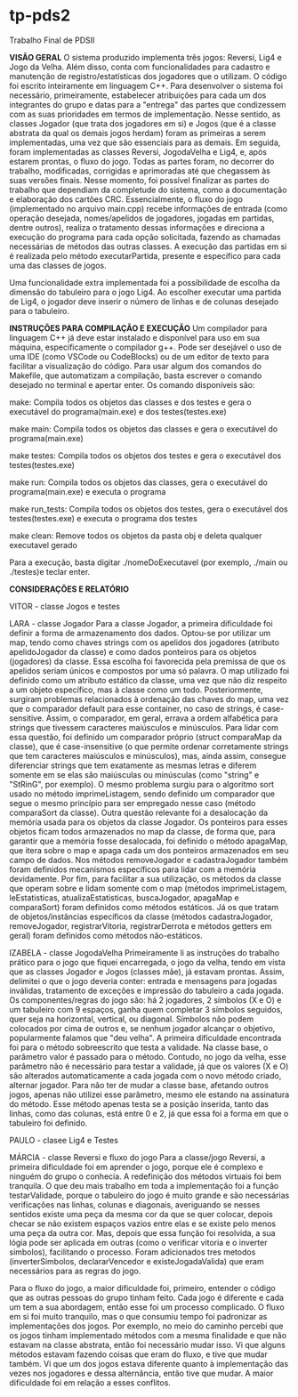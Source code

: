 # tp-pds2
Trabalho Final de PDSII

**VISÃO GERAL**
O sistema produzido implementa três jogos: Reversi, Lig4 e Jogo da Velha. Além disso, conta com funcionalidades para cadastro e manutenção de registro/estatísticas dos jogadores que o utilizam. O código foi escrito inteiramente em linguagem C++. 
Para desenvolver o sistema foi necessário, primeiramente, estabelecer atribuições para cada um dos integrantes do grupo e datas para a "entrega" das partes que condizessem com as suas prioridades em termos de implementação. Nesse sentido, as classes Jogador (que trata dos jogadores em si) e Jogos (que é a classe abstrata da qual os demais jogos herdam) foram as primeiras a serem implementadas, uma vez que são essenciais para as demais. Em seguida, foram implementadas as classes Reversi, JogodaVelha e Lig4, e, após estarem prontas, o fluxo do jogo. Todas as partes foram, no decorrer do trabalho, modificadas, corrigidas e aprimoradas até que chegassem às suas versões finais. Nesse momento, foi possível finalizar as partes do trabalho que dependiam da completude do sistema, como a documentação e elaboração dos cartões CRC. 
Essencialmente, o fluxo do jogo (implementado no arquivo main.cpp) recebe informações de entrada (como operação desejada, nomes/apelidos de jogadores, jogadas em partidas, dentre outros), realiza o tratamento dessas informações e direciona a execução do programa para cada opção solicitada, fazendo as chamadas necessárias de métodos das outras classes. A execução das partidas em si é realizada pelo método executarPartida, presente e específico para cada uma das classes de jogos.

Uma funcionalidade extra implementada foi a possibilidade de escolha da dimensão do tabuleiro para o jogo Lig4. Ao escolher executar uma partida de Lig4, o jogador deve inserir o número de linhas e de colunas desejado para o tabuleiro.

**INSTRUÇÕES PARA COMPILAÇÃO E EXECUÇÃO**
Um compilador para linguagem C++ já deve estar instalado e disponível para uso em sua máquina, especificamente o compilador g++. Pode ser desejável o uso de uma IDE (como VSCode ou CodeBlocks) ou de um editor de texto para facilitar a visualização do código.
Para usar algum dos comandos do Makefile, que automatizam a compilação, basta escrever o comando desejado no terminal e apertar enter. Os comando disponíveis são:

make:
    Compila todos os objetos das classes e dos testes e gera o executável do programa(main.exe) e dos testes(testes.exe)

make main:
    Compila todos os objetos das classes e gera o executável do programa(main.exe)

make testes:
    Compila todos os objetos dos testes e gera o executável dos testes(testes.exe)

make run:
    Compila todos os objetos das classes, gera o executável do programa(main.exe) e executa o programa

make run_tests:
    Compila todos os objetos dos testes, gera o executável dos testes(testes.exe) e executa o programa dos testes

make clean:
    Remove todos os objetos da pasta obj e deleta qualquer executavel gerado

Para a execução, basta digitar ./nomeDoExecutavel (por exemplo, ./main ou ./testes)e teclar enter.

**CONSIDERAÇÕES E RELATÓRIO**

VITOR - classe Jogos e testes 

LARA - classe Jogador
Para a classe Jogador, a primeira dificuldade foi definir a forma de armazenamento dos dados. Optou-se por utilizar um map, tendo como chaves strings com os apelidos dos jogadores (atributo apelidoJogador da classe) e como dados ponteiros para os objetos (jogadores) da classe. Essa escolha foi favorecida pela premissa de que os apelidos seriam únicos e compostos por uma só palavra. O map utilizado foi definido como um atributo estático da classe, uma vez que não diz respeito a um objeto específico, mas à classe como um todo.
Posteriormente, surgiram problemas relacionados à ordenação das chaves do map, uma vez que o comparador default para esse container, no caso de strings, é case-sensitive. Assim, o comparador, em geral, errava a ordem alfabética para strings que tivessem caracteres maiúsculos e minúsculos. Para lidar com essa questão, foi definido um comparador próprio (struct comparaMap da classe), que é case-insensitive (o que permite ordenar corretamente strings que tem caracteres maiúsculos e minúsculos), mas, ainda assim, consegue diferenciar strings que tem exatamente as mesmas letras e diferem somente em se elas são maiúsculas ou minúsculas (como "string" e "StRinG", por exemplo). O mesmo problema surgiu para o algoritmo sort usado no método imprimeListagem, sendo definido um comparador que segue o mesmo princípio para ser empregado nesse caso (método comparaSort da classe).
Outra questão relevante foi a desalocação da memória usada para os objetos da classe Jogador. Os ponteiros para esses objetos ficam todos armazenados no map da classe, de forma que, para garantir que a memória fosse desalocada, foi definido o método apagaMap, que itera sobre o map e apaga cada um dos ponteiros armazenados em seu campo de dados. Nos métodos removeJogador e cadastraJogador também foram definidos mecanismos específicos para lidar com a memória devidamente.
Por fim, para facilitar a sua utilização, os métodos da classe que operam sobre e lidam somente com o map (métodos imprimeListagem, leEstatisticas, atualizaEstatisticas, buscaJogador, apagaMap e comparaSort) foram definidos como métodos estáticos. Já os que tratam de objetos/instâncias específicos da classe (métodos cadastraJogador, removeJogador, registrarVitoria, registrarDerrota e métodos getters em geral) foram definidos como métodos não-estáticos. 

IZABELA - classe JogodaVelha
Primeiramente li as instruções do trabalho prático para o jogo que fiquei encarregada, o jogo da velha, tendo em vista que as classes Jogador e Jogos (classes mãe), já estavam prontas.
Assim, delimitei o que o jogo deveria conter: entrada e mensagens para jogadas inválidas, tratamento de exceções e impressão do tabuleiro a cada jogada. Os componentes/regras do jogo são: há 2 jogadores, 2 símbolos (X e O) e um tabuleiro com 9 espaços, ganha quem completar 3 símbolos seguidos, quer seja na horizontal, vertical, ou diagonal. Símbolos não podem colocados por cima de outros e, se nenhum jogador alcançar o objetivo, popularmente falamos que "deu velha". 
A primeira dificuldade encontrada foi para o método sobreescrito que testa a validade. Na classe base, o parâmetro valor é passado para o método. Contudo, no jogo da velha, esse parâmetro não é necessário para testar a validade, já que os valores (X e O) são alterados automaticamente a cada jogada com o novo método criado, alternar jogador. Para não ter de mudar a classe base, afetando outros jogos, apenas não utilizei esse parâmetro, mesmo ele estando na assinatura do método. Esse método apenas testa se a posição inserida, tanto das linhas, como das colunas, está entre 0 e 2, já que essa foi a forma em que o tabuleiro foi definido.

PAULO - clasee Lig4 e Testes

MÁRCIA - classe Reversi e fluxo do jogo
Para a classe/jogo Reversi, a primeira dificuldade foi em aprender o jogo, porque ele é complexo e ninguém do grupo o conhecia. A redefinição dos métodos virtuais foi bem tranquila. O que deu mais trabalho em toda a implementação foi a função testarValidade, porque o tabuleiro do jogo é muito grande e são necessárias verificações nas linhas, colunas e diagonais, averiguando se nesses sentidos existe uma peça da mesma cor da que se quer colocar, depois checar se não existem espaços vazios entre elas e se existe pelo menos uma peça da outra cor. Mas, depois que essa função foi resolvida, a sua lógia pode ser aplicada em outras (como o verificar vitoria e o inverter simbolos), facilitando o processo. Foram adicionados tres metodos (inverterSimbolos, declararVencedor e existeJogadaValida) que eram necessários para as regras do jogo.

Para o fluxo do jogo, a maior dificuldade foi, primeiro, entender o código que as outras pessoas do grupo tinham feito. Cada jogo é diferente e cada um tem a sua abordagem, então esse foi um processo complicado. O fluxo em si foi muito tranquilo, mas o que consumiu tempo foi padronizar as implementações dos jogos. Por exemplo, no meio do caminho percebi que os jogos tinham implementado métodos com a mesma finalidade e que não estavam na classe abstrata, então foi necessário mudar isso. Vi que alguns métodos estavam fazendo coisas que eram do fluxo, e tive que mudar também. Vi que um dos jogos estava diferente quanto à implementação das vezes nos jogadores e dessa alternância, então tive que mudar. A maior dificuldade foi em relação a esses conflitos.